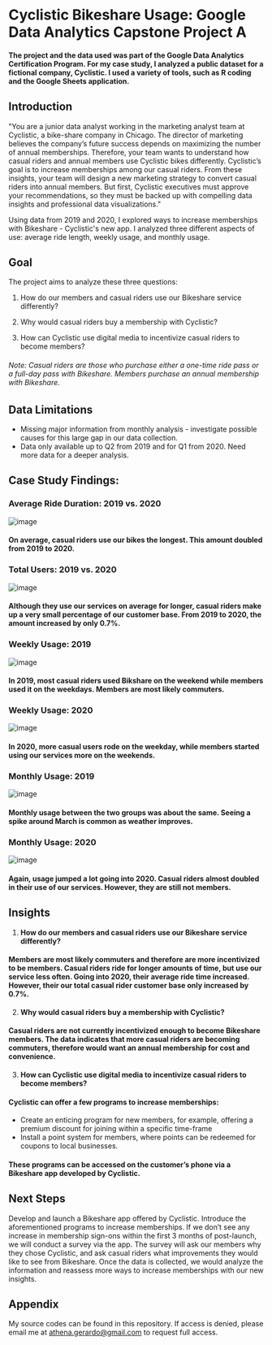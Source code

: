 # Cyclistic Bikeshare Usage: Google Data Analytics Capstone Project A

#### The project and the data used was part of the Google Data Analytics Certification Program. For my case study, I analyzed a public dataset for a fictional company, Cyclistic. I used a variety of tools, such as R coding and the Google Sheets application. 

## Introduction
"You are a junior data analyst working in the marketing analyst team at Cyclistic, a bike-share company in Chicago. The director of marketing believes the company’s future success depends on maximizing the number of annual memberships. Therefore, your team wants to understand how casual riders and annual members use Cyclistic bikes differently.  Cyclistic’s goal is to increase memberships among our casual riders. 
From these insights, your team will design a new marketing strategy to convert casual riders into annual members. But first, Cyclistic executives must approve your recommendations, so they must be backed up with compelling data insights and professional data visualizations."

Using data from 2019 and 2020, I explored ways to increase memberships with Bikeshare - Cyclistic's new app.
I analyzed three different aspects of use: average ride length, weekly usage, and monthly usage. 

## Goal
The project aims to analyze these three questions:
1. How do our members and casual riders use our Bikeshare service differently?

2. Why would casual riders buy a membership with Cyclistic?
   
3. How can Cyclistic use digital media to incentivize casual riders to become members?
###### Note: Casual riders are those who purchase either a one-time ride pass or a full-day pass with Bikeshare. Members purchase an annual membership with Bikeshare.

## Data Limitations
* Missing major information from monthly analysis - investigate possible causes for this large gap in our data collection.
* Data only available up to Q2 from 2019 and for Q1 from 2020. Need more data for a deeper analysis.

## Case Study Findings:
### **Average Ride Duration: 2019 vs. 2020**
![image](https://github.com/Athena-Gerardo/Google-Data-Analytics-Capstone-Project-A/assets/155771968/2470b6a1-c63a-4db2-a1a2-2d8ecbd52b78)
#### On average, casual riders use our bikes the longest. This amount doubled from 2019 to 2020.


### **Total Users: 2019 vs. 2020**
![image](https://github.com/Athena-Gerardo/Google-Data-Analytics-Capstone-Project-A/assets/155771968/6a72c15e-5ad1-48e9-abf5-bd1d3e8f1686)
#### Although they use our services on average for longer, casual riders make up a very small percentage of our customer base. From 2019 to 2020, the amount increased by only 0.7%.


### **Weekly Usage: 2019**
![image](https://github.com/Athena-Gerardo/Google-Data-Analytics-Capstone-Project-A/assets/155771968/ab42c0ef-71fc-4a1f-8e05-b939c03c19c9)
#### In 2019, most casual riders used Bikshare on the weekend while members used it on the weekdays. Members are most likely commuters.


### **Weekly Usage: 2020**
![image](https://github.com/Athena-Gerardo/Google-Data-Analytics-Capstone-Project-A/assets/155771968/6a8597b4-1e87-4a47-b5b3-f99a4feb7b09)
#### In 2020, more casual users rode on the weekday, while members started using our services more on the weekends.

### **Monthly Usage: 2019**
![image](https://github.com/Athena-Gerardo/Google-Data-Analytics-Capstone-Project-A/assets/155771968/b3eb6d3f-53c8-4120-9ce5-ba9a5b12ec59)
#### Monthly usage between the two groups was about the same. Seeing a spike around March is common as weather improves.


### **Monthly Usage: 2020**
![image](https://github.com/Athena-Gerardo/Google-Data-Analytics-Capstone-Project-A/assets/155771968/445d5b9c-d660-4619-9b52-16272ffcf5d0)
#### Again, usage jumped a lot going into 2020. Casual riders almost doubled in their use of our services. However, they are still not members.


## Insights
1. **How do our members and casual riders use our Bikeshare service differently?**
#### Members are most likely commuters and therefore are more incentivized to be members. Casual riders ride for longer amounts of time, but use our service less often. Going into 2020, their average ride time increased. However, their our total casual rider customer base only increased by 0.7%.


2. **Why would casual riders buy a membership with Cyclistic?**
#### Casual riders are not currently incentivized enough to become Bikeshare members. The data indicates that more casual riders are becoming commuters, therefore would want an annual membership for cost and convenience.


3. **How can Cyclistic use digital media to incentivize casual riders to become members?**
#### Cyclistic can offer a few programs to increase memberships: 
  * Create an enticing program for new members, for example, offering a premium discount for joining within a specific time-frame
  * Install a point system for members, where points can be redeemed for coupons to local businesses.
#### These programs can be accessed on the customer’s phone via a Bikeshare app developed by Cyclistic.

## Next Steps
Develop and launch a Bikeshare app offered by Cyclistic. Introduce the aforementioned programs to increase memberships. If we don’t see any increase in membership sign-ons within the first 3 months of post-launch, we will conduct a survey via the app. The survey will ask our members why they chose Cyclistic, and ask casual riders what improvements they would like to see from Bikeshare. Once the data is collected, we would analyze the information and reassess more ways to increase memberships with our new insights.

## Appendix
My source codes can be found in this repository. If access is denied, please email me at athena.gerardo@gmail.com to request full access.










